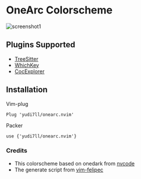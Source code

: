 # OneArc Colorscheme
![screenshot1](https://user-images.githubusercontent.com/35747911/124347914-91013280-dc19-11eb-8066-b71963dbddbb.png)

## Plugins Supported
- [TreeSitter](https://github.com/nvim-treesitter/nvim-treesitter)
- [WhichKey](https://github.com/folke/which-key.nvim)
- [CocExplorer](https://github.com/weirongxu/coc-explorer)

## Installation
Vim-plug
```
Plug 'yudi7ll/onearc.nvim'
```

Packer
```
use {'yudi7ll/onearc.nvim'}
```

### Credits
- This colorscheme based on onedark from [nvcode](https://github.com/ChristianChiarulli/nvcode-color-schemes.vim)
- The generate script from [vim-felipec](https://github.com/felipec/vim-felipec)
